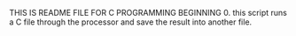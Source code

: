 THIS IS README FILE FOR C PROGRAMMING BEGINNING
0. this script runs a C file through the processor and save the result into another file.
